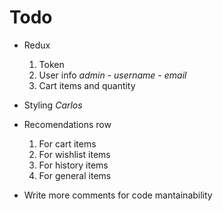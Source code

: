 # Todo

- Redux

  1. Token
  2. User info _admin - username - email_
  3. Cart items and quantity

- Styling _Carlos_

- Recomendations row

  1. For cart items
  2. For wishlist items
  3. For history items
  4. For general items

- Write more comments for code mantainability
